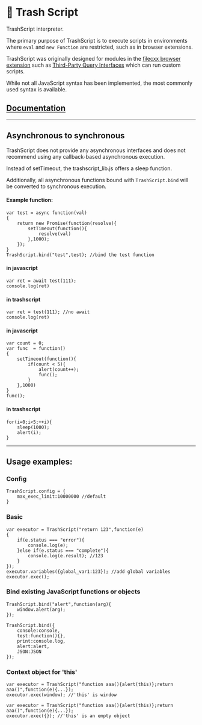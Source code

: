 # 💩 Trash Script


TrashScript interpreter.


The primary purpose of TrashScript is to execute scripts in environments where ```eval``` and ```new Function``` are restricted, such as in browser extensions.

TrashScript was originally designed for modules in the
[filecxx browser extension](https://github.com/filecxx/FileCentipede) such as [Third-Party Query Interfaces](https://github.com/filecxx/FileCentipede/wiki/Third%E2%80%90party-query-interfaces) which can run custom scripts.

While not all JavaScript syntax has been implemented, the most commonly used syntax is available.

## [Documentation](https://github.com/filecxx/TrashScript/wiki)


---
## Asynchronous to synchronous
TrashScript does not provide any asynchronous interfaces and does not recommend using any callback-based asynchronous execution. 

Instead of setTimeout, the trashscript_lib.js offers a sleep function. 

Additionally, all asynchronous functions bound with ```TrashScript.bind``` will be converted to synchronous execution.

#### Example function:
```
var test = async function(val)
{
    return new Promise(function(resolve){
        setTimeout(function(){
            resolve(val)
        },1000);
    });
}
TrashScript.bind("test",test); //bind the test function
```

#### in javascript
```
var ret = await test(111);
console.log(ret)
```

#### in trashscript
```
var ret = test(111); //no await
console.log(ret)
```

#### in javascript
```
var count = 0;
var func  = function()
{
    setTimeout(function(){
        if(count < 5){
            alert(count++);
            func();
        }
    },1000)
}
func();
```

#### in trashscript
```
for(i=0;i<5;++i){
    sleep(1000);
    alert(i);
}
```

---
## Usage examples:

### Config
```
TrashScript.config = {
    max_exec_limit:10000000 //default
}
```

### Basic
```
var executor = TrashScript("return 123",function(e)
{
    if(e.status === "error"){
        console.log(e);
    }else if(e.status === "complete"){
        console.log(e.result); //123
    }
});
executor.variables({global_var1:123}); //add global variables
executor.exec();
```

### Bind existing JavaScript functions or objects
```
TrashScript.bind("alert",function(arg){
    window.alert(arg);
});
```
```
TrashScript.bind({
    console:console,
    test:function(){},
    print:console.log,
    alert:alert,
    JSON:JSON
});
```

### Context object for 'this'
```
var executor = TrashScript("function aaa(){alert(this)};return aaa()",function(e){...});
executor.exec(window); //'this' is window
```
```
var executor = TrashScript("function aaa(){alert(this)};return aaa()",function(e){...});
executor.exec({}); //'this' is an empty object
```
